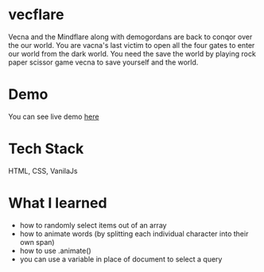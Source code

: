 # vecflare

Vecna and the Mindflare along with demogordans are back to conqor over the our world. You are vacna's last victim to open all the four gates to enter our world from the dark world. You need the save the world by playing rock paper scissor game vecna to save yourself and the world. 

# Demo

You can see live demo <a href="">here</a>

# Tech Stack

HTML, CSS, VanilaJs

# What I learned

- how to randomly select items out of an array
- how to animate words (by splitting each individual character into their own span)
- how to use .animate()
- you can use a variable in place of document to select a query
